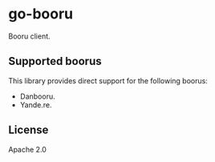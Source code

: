 # go-booru

Booru client.

## Supported boorus

This library provides direct support for the following boorus:

* Danbooru.
* Yande.re.

## License

Apache 2.0
